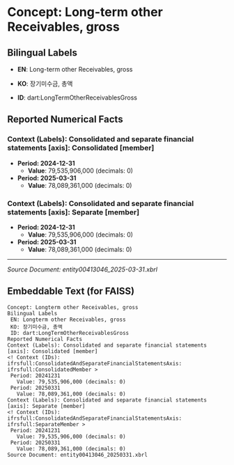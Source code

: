 # Concept: Long-term other Receivables, gross

## Bilingual Labels
- **EN**: Long-term other Receivables, gross
- **KO**: 장기미수금, 총액

- **ID**: dart:LongTermOtherReceivablesGross

## Reported Numerical Facts

### **Context (Labels): Consolidated and separate financial statements [axis]: Consolidated [member]**
<!-- Context (IDs): ifrs-full:ConsolidatedAndSeparateFinancialStatementsAxis: ifrs-full:ConsolidatedMember -->
- **Period: 2024-12-31**
  - **Value**: 79,535,906,000 (decimals: 0)
- **Period: 2025-03-31**
  - **Value**: 78,089,361,000 (decimals: 0)

### **Context (Labels): Consolidated and separate financial statements [axis]: Separate [member]**
<!-- Context (IDs): ifrs-full:ConsolidatedAndSeparateFinancialStatementsAxis: ifrs-full:SeparateMember -->
- **Period: 2024-12-31**
  - **Value**: 79,535,906,000 (decimals: 0)
- **Period: 2025-03-31**
  - **Value**: 78,089,361,000 (decimals: 0)

---
*Source Document: entity00413046_2025-03-31.xbrl*
## Embeddable Text (for FAISS)
```text
Concept: Longterm other Receivables, gross
Bilingual Labels
 EN: Longterm other Receivables, gross
 KO: 장기미수금, 총액
 ID: dart:LongTermOtherReceivablesGross
Reported Numerical Facts
Context (Labels): Consolidated and separate financial statements [axis]: Consolidated [member]
<! Context (IDs): ifrsfull:ConsolidatedAndSeparateFinancialStatementsAxis: ifrsfull:ConsolidatedMember >
 Period: 20241231
   Value: 79,535,906,000 (decimals: 0)
 Period: 20250331
   Value: 78,089,361,000 (decimals: 0)
Context (Labels): Consolidated and separate financial statements [axis]: Separate [member]
<! Context (IDs): ifrsfull:ConsolidatedAndSeparateFinancialStatementsAxis: ifrsfull:SeparateMember >
 Period: 20241231
   Value: 79,535,906,000 (decimals: 0)
 Period: 20250331
   Value: 78,089,361,000 (decimals: 0)
Source Document: entity00413046_20250331.xbrl
```